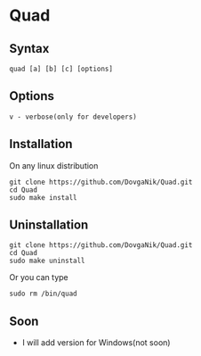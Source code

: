 Quad
===

Syntax
---
`quad [a] [b] [c] [options]`

Options
---
	v - verbose(only for developers)

Installation
---
On any linux distribution

    git clone https://github.com/DovgaNik/Quad.git
    cd Quad
    sudo make install

Uninstallation
---
    git clone https://github.com/DovgaNik/Quad.git
    cd Quad
    sudo make uninstall
Or you can type

    sudo rm /bin/quad

Soon
---
  * I will add version for Windows(not soon)

